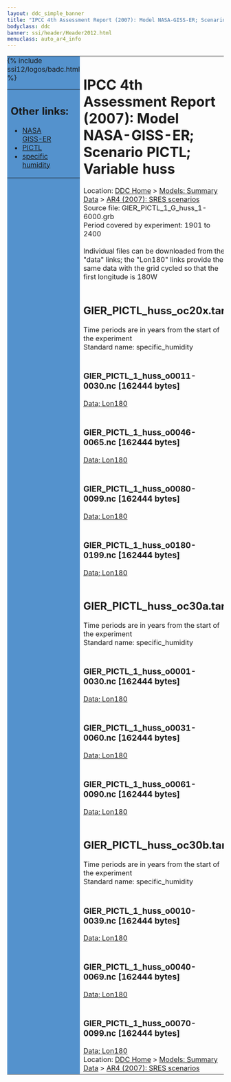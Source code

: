```yaml
---
layout: ddc_simple_banner
title: "IPCC 4th Assessment Report (2007): Model NASA-GISS-ER; Scenario PICTL; Variable huss"
bodyclass: ddc
banner: ssi/header/Header2012.html
menuclass: auto_ar4_info
---
```



<table width="100%" border="0" cellspacing="0" cellpadding="0" style="border-collapse: collapse;">
<tr style="margin:0;padding:0;border:0;">
<td style="margin:0;padding:0;border:0;height:1pt;width:150pt;background:#5492CD;" valign="top" >

<div id="lh-col2" class="auto_ar4_info">
<table class="menumain" bgcolor="#5492CD" cellspacing="0" width="100%" border="0">
<tr><td>
<h2> Other links:</h2>
<ul>
<li><a href="/auto/ar4/model-NASA-GISS-ER.html">NASA<br/>GISS-ER</a></li>
<li><a href="/auto/ar4/scenario-PICTL.html">PICTL</a></li>
<li><a href="/auto/ar4/var-specific_humidity.html">specific humidity</a></li>
</ul>
</td></tr>
{% include ssi12/logos/badc.html %}
</table>
</div>
</td>
<td><h1>IPCC 4th Assessment Report (2007): Model NASA-GISS-ER; Scenario PICTL; Variable huss</h1>

<!-- Breadcrumb1 -->
<div id="breadcrumb1" align="left">
Location: <a href="/index.html">DDC Home</a> > <a href="/sim/gcm_clim/">Models: Summary Data</a>
> <a href="/sim/gcm_clim/SRES_AR4/index.html">AR4 (2007): SRES scenarios</a>
</div>
<!-- End of Breadcrumb1 -->Source file: GIER_PICTL_1_G_huss_1-6000.grb
<br/>
Period covered by experiment: 1901 to 2400<br/>
<br/>Individual files can be downloaded from the "data" links; the "Lon180" links provide the same data
         with the grid cycled so that the first longitude is 180W<br/>
<br/><h2>GIER_PICTL_huss_oc20x.tar</h2>
Time periods are in years from the start of the experiment<br/>
Standard name: specific_humidity<br>
<br/><h3>GIER_PICTL_1_huss_o0011-0030.nc [162444 bytes]</h3>
<a href="http://apps.ipcc-data.org/cgi-bin/downl/ar4_nc/huss/GIER_PICTL_1_huss_o0011-0030.nc">Data; </a><a href="http://apps.ipcc-data.org/cgi-bin/downl/ar4_nc/huss/GIER_PICTL_1_huss_o0011-0030.cyto180.nc"> Lon180</a><br/>
<br/><h3>GIER_PICTL_1_huss_o0046-0065.nc [162444 bytes]</h3>
<a href="http://apps.ipcc-data.org/cgi-bin/downl/ar4_nc/huss/GIER_PICTL_1_huss_o0046-0065.nc">Data; </a><a href="http://apps.ipcc-data.org/cgi-bin/downl/ar4_nc/huss/GIER_PICTL_1_huss_o0046-0065.cyto180.nc"> Lon180</a><br/>
<br/><h3>GIER_PICTL_1_huss_o0080-0099.nc [162444 bytes]</h3>
<a href="http://apps.ipcc-data.org/cgi-bin/downl/ar4_nc/huss/GIER_PICTL_1_huss_o0080-0099.nc">Data; </a><a href="http://apps.ipcc-data.org/cgi-bin/downl/ar4_nc/huss/GIER_PICTL_1_huss_o0080-0099.cyto180.nc"> Lon180</a><br/>
<br/><h3>GIER_PICTL_1_huss_o0180-0199.nc [162444 bytes]</h3>
<a href="http://apps.ipcc-data.org/cgi-bin/downl/ar4_nc/huss/GIER_PICTL_1_huss_o0180-0199.nc">Data; </a><a href="http://apps.ipcc-data.org/cgi-bin/downl/ar4_nc/huss/GIER_PICTL_1_huss_o0180-0199.cyto180.nc"> Lon180</a><br/>
<br/><h2>GIER_PICTL_huss_oc30a.tar</h2>
Time periods are in years from the start of the experiment<br/>
Standard name: specific_humidity<br>
<br/><h3>GIER_PICTL_1_huss_o0001-0030.nc [162444 bytes]</h3>
<a href="http://apps.ipcc-data.org/cgi-bin/downl/ar4_nc/huss/GIER_PICTL_1_huss_o0001-0030.nc">Data; </a><a href="http://apps.ipcc-data.org/cgi-bin/downl/ar4_nc/huss/GIER_PICTL_1_huss_o0001-0030.cyto180.nc"> Lon180</a><br/>
<br/><h3>GIER_PICTL_1_huss_o0031-0060.nc [162444 bytes]</h3>
<a href="http://apps.ipcc-data.org/cgi-bin/downl/ar4_nc/huss/GIER_PICTL_1_huss_o0031-0060.nc">Data; </a><a href="http://apps.ipcc-data.org/cgi-bin/downl/ar4_nc/huss/GIER_PICTL_1_huss_o0031-0060.cyto180.nc"> Lon180</a><br/>
<br/><h3>GIER_PICTL_1_huss_o0061-0090.nc [162444 bytes]</h3>
<a href="http://apps.ipcc-data.org/cgi-bin/downl/ar4_nc/huss/GIER_PICTL_1_huss_o0061-0090.nc">Data; </a><a href="http://apps.ipcc-data.org/cgi-bin/downl/ar4_nc/huss/GIER_PICTL_1_huss_o0061-0090.cyto180.nc"> Lon180</a><br/>
<br/><h2>GIER_PICTL_huss_oc30b.tar</h2>
Time periods are in years from the start of the experiment<br/>
Standard name: specific_humidity<br>
<br/><h3>GIER_PICTL_1_huss_o0010-0039.nc [162444 bytes]</h3>
<a href="http://apps.ipcc-data.org/cgi-bin/downl/ar4_nc/huss/GIER_PICTL_1_huss_o0010-0039.nc">Data; </a><a href="http://apps.ipcc-data.org/cgi-bin/downl/ar4_nc/huss/GIER_PICTL_1_huss_o0010-0039.cyto180.nc"> Lon180</a><br/>
<br/><h3>GIER_PICTL_1_huss_o0040-0069.nc [162444 bytes]</h3>
<a href="http://apps.ipcc-data.org/cgi-bin/downl/ar4_nc/huss/GIER_PICTL_1_huss_o0040-0069.nc">Data; </a><a href="http://apps.ipcc-data.org/cgi-bin/downl/ar4_nc/huss/GIER_PICTL_1_huss_o0040-0069.cyto180.nc"> Lon180</a><br/>
<br/><h3>GIER_PICTL_1_huss_o0070-0099.nc [162444 bytes]</h3>
<a href="http://apps.ipcc-data.org/cgi-bin/downl/ar4_nc/huss/GIER_PICTL_1_huss_o0070-0099.nc">Data; </a><a href="http://apps.ipcc-data.org/cgi-bin/downl/ar4_nc/huss/GIER_PICTL_1_huss_o0070-0099.cyto180.nc"> Lon180</a><br/>
<!-- Breadcrumb2 -->
<div id="breadcrumb2" align="left">
Location: <a href="/index.html">DDC Home</a> > <a href="/sim/gcm_clim/">Models: Summary Data</a>
> <a href="/sim/gcm_clim/SRES_AR4/index.html">AR4 (2007): SRES scenarios</a>
</div>
<!-- End of Breadcrumb2 --></td></tr></table>
